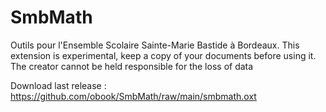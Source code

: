 # SmbMath
Outils pour l'Ensemble Scolaire Sainte-Marie Bastide à Bordeaux.
This extension is experimental, keep a copy of your documents before using it. The creator cannot be held responsible for the loss of data

Download last release : https://github.com/obook/SmbMath/raw/main/smbmath.oxt



